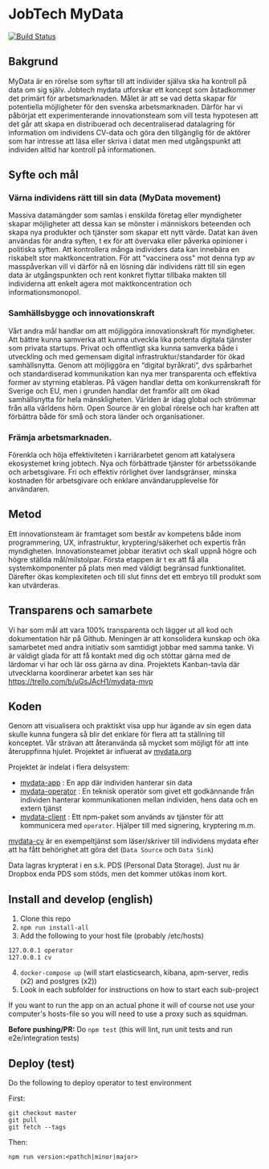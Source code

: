 # JobTech MyData

[![Build Status](https://travis-ci.com/JobtechSwe/mydata.svg?branch=master)](https://travis-ci.com/JobtechSwe/mydata)

## Bakgrund

MyData är en rörelse som syftar till att individer själva ska ha kontroll på data om sig själv. Jobtech mydata utforskar ett koncept som åstadkommer det primärt för arbetsmarknaden. Målet är att se vad detta skapar för potentiella möjligheter för den svenska arbetsmarknaden. Därför har vi påbörjat ett experimenterande innovationsteam som vill testa hypotesen att det går att skapa en distribuerad och decentraliserad datalagring för information om individens CV-data och göra den tillgänglig för de aktörer som har intresse att läsa eller skriva i datat men med utgångspunkt att individen alltid har kontroll på informationen.

## Syfte och mål

### Värna individens rätt till sin data (MyData movement)

Massiva datamängder som samlas i enskilda företag eller myndigheter skapar möjligheter att dessa kan se mönster i människors beteenden och skapa nya produkter och tjänster som skapar ett nytt värde. Datat kan även användas för andra syften, t ex för att övervaka eller påverka opinioner i politiska syften. Att kontrollera många individers data kan innebära en riskabelt stor maktkoncentration. För att "vaccinera oss" mot denna typ av masspåverkan vill vi därför nå en lösning där individens rätt till sin egen data är utgångspunkten och rent konkret flyttar tillbaka makten till individerna att enkelt agera mot maktkoncentration och informationsmonopol. 

### Samhällsbygge och innovationskraft

Vårt andra mål handlar om att möjliggöra innovationskraft för myndigheter. Att bättre kunna samverka att kunna utveckla lika potenta digitala tjänster som privata startups. Privat och offentligt ska kunna samverka både i utveckling och med gemensam digital infrastruktur/standarder för ökad samhällsnytta. Genom att möjliggöra en “digital byråkrati”, dvs spårbarhet och standardiserad kommunikation kan nya mer transparenta och effektiva former av styrning etableras. På vägen handlar detta om konkurrenskraft för Sverige och EU, men i grunden handlar det framför allt om ökad samhällsnytta för hela mänskligheten. Världen är idag global och strömmar från alla världens hörn. Open Source är en global rörelse och har kraften att förbättra både för små och stora länder och organisationer.

### Främja arbetsmarknaden. 

Förenkla och höja effektiviteten i karriärarbetet genom att katalysera ekosystemet kring jobtech. Nya och förbättrade tjänster för arbetssökande och arbetsgivare. Fri och effektiv rörlighet över landsgränser, minska kostnaden för arbetsgivare och enklare användarupplevelse för användaren.

## Metod

Ett innovationsteam är framtaget som består av kompetens både inom programmering, UX, infrastruktur, kryptering/säkerhet och expertis från myndigheten. Innovationsteamet jobbar iterativt och skall uppnå högre och högre ställda mål/milstolpar. Första etappen är t ex att få alla systemkomponenter på plats men med väldigt begränsad funktionalitet. Därefter ökas komplexiteten och till slut finns det ett embryo till produkt som kan utvärderas. 

## Transparens och samarbete

Vi har som mål att vara 100% transparenta och lägger ut all kod och dokumentation här på Github. Meningen är att konsolidera kunskap och öka samarbetet med andra initiativ som samtidigt jobbar med samma tanke. Vi är väldigt glada för att få kontakt med dig och stöttar gärna med de lärdomar vi har och lär oss gärna av dina. Projektets Kanban-tavla där utvecklarna koordinerar arbetet kan ses här https://trello.com/b/uGsJAcH1/mydata-mvp

## Koden

Genom att visualisera och praktiskt visa upp hur ägande av sin egen data skulle kunna fungera så blir det enklare för flera att ta ställning till konceptet.  Vår strävan att återanvända så mycket som möjligt för att inte återuppfinna hjulet. Projektet är influerat av [mydata.org](http://mydata.org)

Projektet är indelat i flera delsystem:

- [mydata-app](https://github.com/JobtechSwe/mydata/tree/master/phone-app) : En app där individen hanterar sin data
- [mydata-operator](https://github.com/JobtechSwe/mydata/tree/master/operator) : En teknisk operatör som givet ett godkännande från individen hanterar kommunikationen mellan individen, hens data och en extern tjänst
- [mydata-client](https://github.com/JobtechSwe/mydata/tree/master/client) : Ett npm-paket som används av tjänster för att kommunicera med `operator`. Hjälper till med signering, kryptering m.m.

[mydata-cv](https://github.com/JobtechSwe/mydata/tree/master/example) är en exempeltjänst som läser/skriver till individens mydata efter att ha fått behörighet att göra det (`Data Source` och `Data Sink`)

Data lagras krypterat i en s.k. PDS (Personal Data Storage). Just nu är Dropbox enda PDS som stöds, men det kommer utökas inom kort.

## Install and develop (english)

1. Clone this repo
2. `npm run install-all`
3. Add the following to your host file (probably /etc/hosts) 
```
127.0.0.1 operator
127.0.0.1 cv
```
4. `docker-compose up` (will start elasticsearch, kibana, apm-server, redis (x2) and postgres (x2))
5. Look in each subfolder for instructions on how to start each sub-project


If you want to run the app on an actual phone it will of course not use your computer's hosts-file so you will need to use a proxy such as squidman.

**Before pushing/PR:**
Do `npm test` (this will lint, run unit tests and run e2e/integration tests)

## Deploy (test)
Do the following to deploy operator to test environment

First:
```
git checkout master
git pull
git fetch --tags
```

Then:

```
npm run version:<pathch|minor|major>
```
